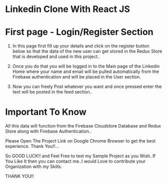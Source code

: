 # Linkedin Clone With React JS

# First page - Login/Register Section

1. In this page first fill up your details and click on the register button below so that the data of the new user can get stored in the Redux Store that is developed and used in this project..

2. Once you do that you will be logged in to the Main page of the Linkedin Home where your name and email will be pulled automatically from the Firebase authentication and will be placed in the User section.

3. Now you can freely Post whatever you want and once pressed enter the text will be posted in the feed section..

# Important To Know

All this data will function from the Firebase Cloudstore Database and Redux Store along with Firebase Authentication..

Please Open The Project Link on Google Chrome Browser to get the best experience. Thank You!!...

So GOOD LUCK!! and Feel Free to test my Sample Project as you Wish..If You Like It then you can contact me..I would Love to contribute your Organization with my Skills.

THANK YOU!!
